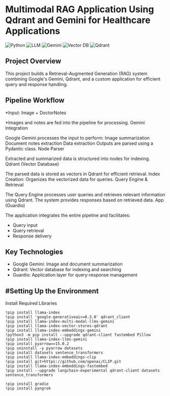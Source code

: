 # Multimodal RAG Application Using Qdrant and Gemini for Healthcare Applications
![Python](https://img.shields.io/badge/python-3.9-blue)
![LLM](https://img.shields.io/badge/LLM-Enabled-orange)
![Gemini](https://img.shields.io/badge/Gemini-Google-red)
![Vector DB](https://img.shields.io/badge/Vector%20DB-Qdrant-grey)
![Qdrant](https://img.shields.io/badge/Qdrant-Search%20Engine-green)

Project Overview
---
This project builds a Retrieval-Augmented Generation (RAG) system combining Google's Gemini, Qdrant, and a custom application for efficient query and response handling.

Pipeline Workflow
---
*Input: Image + DoctorNotes

*Images and notes are fed into the pipeline for processing.
Gemini Integration

Google Gemini processes the input to perform:
Image summarization
Document notes extraction
Data extraction
Outputs are parsed using a Pydantic class.
Node Parser

Extracted and summarized data is structured into nodes for indexing.
Qdrant (Vector Database)

The parsed data is stored as vectors in Qdrant for efficient retrieval.
Index Creation: Organizes the vectorized data for queries.
Query Engine & Retrieval

The Query Engine processes user queries and retrieves relevant information using Qdrant.
The system provides responses based on retrieved data.
App (Guardio)

The application integrates the entire pipeline and facilitates:
- Query input
- Query retrieval
- Response delivery

Key Technologies
---
- Google Gemini: Image and document summarization
- Qdrant: Vector database for indexing and searching
- Guardio: Application layer for query-response management

#Setting Up the Environment
---
Install Required Libraries <br>
```
!pip install llama-index
!pip install 'google-generativeai>=0.3.0' qdrant_client
!pip install llama-index-multi-modal-llms-gemini
!pip install llama-index-vector-stores-qdrant
!pip install llama-index-embeddings-gemini
!python3 -m pip install --upgrade qdrant-client fastembed Pillow
!pip install llama-index-llms-gemini
!pip install pyarrow==15.0.2
!pip uninstall -y pyarrow datasets
!pip install datasets sentence_transformers
!pip install llama-index-embeddings-clip
!pip install git+https://github.com/openai/CLIP.git
!pip install llama-index-embeddings-fastembed
!pip install --upgrade langchain-experimental qdrant-client datasets sentence_transformers

!pip install gradio
!pip install pyngrok
```
